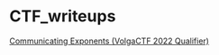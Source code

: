 # CTF_writeups

[Communicating Exponents (VolgaCTF 2022 Qualifier)](https://github.com/5HM3L/CTF_writeups/blob/main/VolgaCTF_2022_Qualifier.md)
